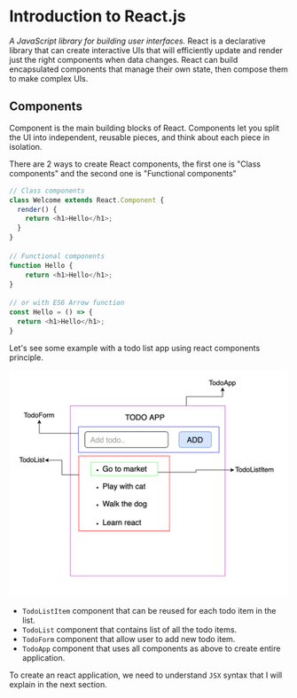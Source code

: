 # Introduction to React.js

_A JavaScript library for building user interfaces._ React is a declarative library that can create interactive UIs that will efficiently update and render just the right components when data changes. React can build encapsulated components that manage their own state, then compose them to make complex UIs.

## Components

Component is the main building blocks of React. Components let you split the UI into independent, reusable pieces, and think about each piece in isolation.

There are 2 ways to create React components, the first one is "Class components" and the second one is "Functional components"

```javascript
// Class components
class Welcome extends React.Component {
  render() {
    return <h1>Hello</h1>;
  }
}

// Functional components
function Hello {
    return <h1>Hello</h1>;
}

// or with ES6 Arrow function
const Hello = () => {
  return <h1>Hello</h1>;
}
```

Let's see some example with a todo list app using react components principle.

![todo app](todo_app.png)

- `TodoListItem` component that can be reused for each todo item in the list.
- `TodoList` component that contains list of all the todo items.
- `TodoForm` component that allow user to add new todo item.
- `TodoApp` component that uses all components as above to create entire application.

To create an react application, we need to understand `JSX` syntax that I will explain in the next section.
